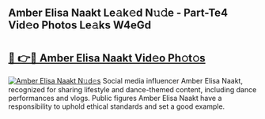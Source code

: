 ## Amber Elisa Naakt Le𝚊k𝚎d N𝚞𝚍e - Part-Te4 Vid𝚎o Photos Le𝚊ks W4eGd

# <h2><a href="http://fb3oa2e.evod.top/?m=Amber+Elisa+Naakt">🔗 👉🔴 Amber Elisa Naakt Vid𝚎o Ph𝚘t𝚘s</a></h2>

[![Amber Elisa Naakt N𝚞d𝚎s](https://i.imgur.com/8V9OHl7.gif)](http://fb3oa2e.evod.top/?m=Amber+Elisa+Naakt)
Social media influencer Amber Elisa Naakt, recognized for sharing lifestyle and dance-themed content, including dance performances and vlogs. Public figures Amber Elisa Naakt have a responsibility to uphold ethical standards and set a good example. 
